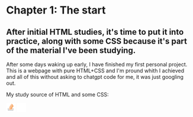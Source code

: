<h1>Chapter 1: The start</h1>
<h2>After initial HTML studies, it's time to put it into practice, along with some CSS because it's part of the material I've been studying.</h2>
<p>After some days waking up early, I have finished my first personal project. This is a webpage with pure HTML+CSS and I'm pround whith I achieved and all of this without asking to chatgpt code for me, it was just googling out.</p>
<p>My study source of HTML and some CSS:</p>
<a href="https://stackoverflow.com/"><img src="stack.png"></a>&nbsp<a href="https://www.w3schools.com/"><img src="w3.png"></a>
